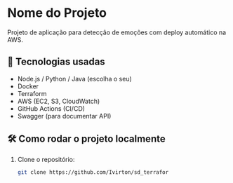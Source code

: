 # Nome do Projeto

Projeto de aplicação para detecção de emoções com deploy automático na AWS.

## 🚀 Tecnologias usadas
- Node.js / Python / Java (escolha o seu)
- Docker
- Terraform
- AWS (EC2, S3, CloudWatch)
- GitHub Actions (CI/CD)
- Swagger (para documentar API)

## 🛠️ Como rodar o projeto localmente

1. Clone o repositório:
   ```bash
   git clone https://github.com/Ivirton/sd_terrafor
